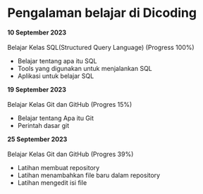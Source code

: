 # Pengalaman belajar di Dicoding

**10 September 2023**<br>  
Belajar Kelas SQL(Structured Query Language) (Progress 100%)
- Belajar tentang apa itu SQL
- Tools yang digunakan untuk menjalankan SQL
- Aplikasi untuk belajar SQL

**19 September 2023**<br>  
Belajar Kelas Git dan GitHub (Progres 15%)
- Belajar tentang Apa itu Git
- Perintah dasar git

**25 September 2023**<br>  
Belajar Kelas Git dan GitHub (Progres 39%)
- Latihan membuat repository
- Latihan menambahkan file baru dalam repository
- Latihan mengedit isi file
